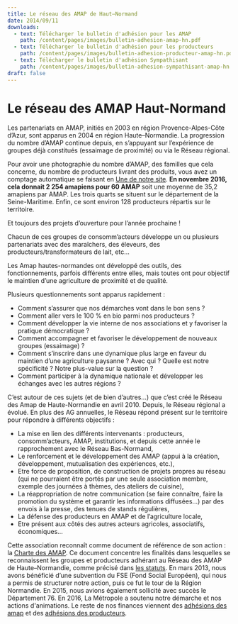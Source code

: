 ```yaml
---
title: Le réseau des AMAP de Haut–Normand
date: 2014/09/11
downloads:
  - text: Télécharger le bulletin d'adhésion pour les AMAP
    path: /content/pages/images/bulletin-adhesion-amap-hn.pdf
  - text: Télécharger le bulletin d'adhésion pour les producteurs
    path: /content/pages/images/bulletin-adhesion-producteur-amap-hn.pdf
  - text: Télécharger le bulletin d'adhésion Sympathisant
    path: /content/pages/images/bulletin-adhesion-sympathisant-amap-hn.pdf
draft: false
---
```

# Le réseau des AMAP Haut-Normand

Les partenariats en AMAP, initiés en 2003 en région Provence-Alpes-Côte d’Azur, sont apparus en 2004 en région Haute–Normandie. La progression du nombre d’AMAP continue depuis, en s’appuyant sur l’expérience de groupes déjà constitués (essaimage de proximité) ou via le Réseau régional.

Pour avoir une photographie du nombre d’AMAP, des familles que cela concerne, du nombre de producteurs livrant des produits, vous avez un comptage automatique se faisant en [Une de notre site](<>). **En novembre 2016, cela donnait  2 254 amapiens pour 60 AMAP** soit une moyenne de 35,2 amapiens par AMAP. Les trois quarts se situent sur le département de la Seine-Maritime.  Enfin, ce sont environ 128 producteurs répartis sur le territoire.

Et toujours des projets d’ouverture pour l’année prochaine !

Chacun de ces groupes de consomm’acteurs développe un ou plusieurs partenariats avec des maraîchers, des éleveurs, des producteurs/transformateurs de lait, etc…

Les Amap hautes-normandes ont développé des outils, des fonctionnements, parfois différents entre elles, mais toutes ont pour objectif le maintien d’une agriculture de proximité et de qualité.

Plusieurs questionnements sont apparus rapidement :

* Comment s’assurer que nos démarches vont dans le bon sens ?
* Comment aller vers le 100 % en bio parmi nos producteurs ?
* Comment développer la vie interne de nos associations et y favoriser la pratique démocratique ?
* Comment accompagner et favoriser le développement de nouveaux groupes (essaimage) ?
* Comment s’inscrire dans une dynamique plus large en faveur du maintien d’une agriculture paysanne ? Avec qui ? Quelle est notre spécificité ? Notre plus-value sur la question ?
* Comment participer à la dynamique nationale et développer les échanges avec les autres régions ?

C’est autour de ces sujets (et de bien d’autres…) que c’est créé le Réseau des Amap de Haute-Normandie en avril 2010.
Depuis, le Réseau régional a évolué. En plus des AG annuelles, le Réseau répond présent sur le territoire pour répondre à différents objectifs : 

* La mise en lien des différents intervenants : producteurs, consomm’acteurs, AMAP, institutions, et depuis cette année le rapprochement avec le Réseau Bas-Normand,
* Le renforcement et le développement des AMAP (appui à la création, développement, mutualisation des expériences, etc.),
* Etre force de proposition, de construction de projets propres au réseau (qui ne pourraient être portés par une seule association membre, exemple des journées à thèmes, des ateliers de cuisine),
* La réappropriation de notre communication (se faire connaître, faire la promotion du système et garantir les informations diffusées…) par des envois à la presse, des tenues de stands régulières,
* La défense des producteurs en AMAP et de l’agriculture locale, 
* Etre présent aux côtés des autres acteurs agricoles, associatifs, économiques…

Cette association reconnaît comme document de référence de son action : la [Charte des AMAP](telechargements/charte-des-amap.pdf).
Ce document concentre les finalités dans lesquelles se reconnaissent les groupes et producteurs adhérant au Réseau des AMAP de Haute–Normandie, comme précisé dans [les statuts](statuts-de-lassociation). En mars 2013, nous avons bénéficié d’une subvention du FSE (Fond Social Européen), qui nous a permis de structurer notre action, puis ce fut le tour de la Région Normandie. En 2015, nous avions également sollicité avec succès le Département 76. En 2016, La Métropole a soutenu notre démarche et nos actions d'animations. 
Le reste de nos finances viennent des [adhésions des amap](telechargements/bulletin-adhesion-amap-hn.pdf) et des [adhésions des producteurs](telechargements/bulletin-adhesion-producteur-amap-hn.pdf).

[](telechargements/bulletin-adhesion-amap-hn.pdf)